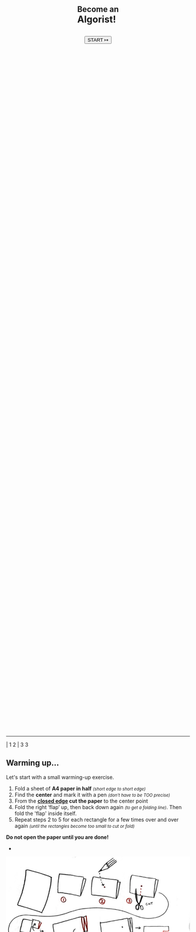 <div style="display:flex; flex-direction:column; justify-content: center; align-items: center; height: 85vh;"> 
  <h2> 
    Become an<br> 
    <big>Algorist!</big> 
  </h2>
  
  <button v-on:click="send('next')" class="primary" style="margin-bottom: 12vh;">START ↦</button>


  <!-- <small>Navigate with arrows on left and right or with <kbd>Alt+LEFT</kbd> and <kbd>Alt+RIGHT</kbd> on keyboard.</small> -->
  
</div>

---

| 1 2 
| 3 3


## Warming up... 
 
Let's start with a small warming-up exercise.

1. Fold a sheet of **A4 paper in half** <small>*(short edge to short edge)*</small> 
2. Find the **center** and mark it with a pen <small>*(don't have to be TOO precise)*</small> 
3. From the **<u>closed edge</u> cut the paper** to the center point 
4. Fold the right ‘flap’ up, then back down again <small>*(to get a folding line)*</small>. Then fold the 'flap' inside itself.
5. Repeat steps 2 to 5 for each rectangle for a few times over and over again <small>*(until the rectangles become too small to cut or fold)*</small>

**Do not open the paper until you are done!**

-

![Origami instructions](./images/origami-instructions.jpg "Origami instructions")

-
<f-inline>
  <div v-on:click="send('prev')" class="secondary">&larr;</div> <div v-on:click="send('next')" class="primary">Next: see the result &rarr;</div>
</f-inline>
---

| 1 2 
 
## Nice work! 
 
Now if you fold the paper open, you probably end up with something like shown on this picture. 
 
By following the steps of cutting and folding you were following something that is called an **ALGORITHM**.

<div @click="send('prev')" class="button_secondary">&larr;</div> <div @click="send('next')" class="button_primary">Next: definition &rarr;</div>

-

![Origami result](./images/origami-output.jpg "Origami result")

---

<div class="slide-centered">
  <div>
  
  # an Algorithm 
  
  #### is a __set of certain steps__ needed to __solve a problem__. 
  
  <div @click="send('prev')" class="button_secondary">&larr;</div> <div @click="send('next')" class="button_primary">Next: they are everywhere &rarr;</div>

  </div> 
</div>

---

| 1 1 2 2 
 
## Actually, we perform algorithms every day 
 
...probably without even noticing. 
 
These are often called **everyday algorithms**. Let's take a look at some examples. 
 
Maybe the most common example of an everyday algorithm is **cooking**.

-

![Cooking](./images/everyday-recipe.jpg "Cooking") 
 
*You have to follow certain steps (recipe) to make a delicious meal.*

---

| 1 1
| 2 3

## More examples of everyday algorithms

-

#### Folding a t-shirt  
 
![T-shirt folding](./images/everyday-tshirt.jpg "T-shirt folding") 
 
*There are more than one methods to fold a t-shirt. Every method is a "different algorithm" of t-shirt folding.*

-

#### Building a brick wall  
 
![Brick wall](./images/everyday-wall.jpg "Brick wall") 
 
*Building a stable brick wall is based on an algorithm too: you have to put the bricks so that every other row of bricks is shifted by half compared to previous one.*

---

| 1 2 2

The brick wall was quite a simple example of an algorithm. It doesn't require too much of analysis to make one.  
 
More complex algorithms may require a lot of computing power - so much that normally people can not manage it just by themself.

-

## **Computational power** 
 
This is where the computers come to the picture - in the past years a lot of designers, artists and architects have been using computers and complex algorithms to create stunning work. 
 
#### Again, let's take a look at some examples

---

| 1 1 2

![Example 1](./images/candy-hansmeyer.jpg "Example 1")

-

#### Grotto set design by **Michael Hansmeyer** 
 
Grotto set design for Mozart's opera Zauberflöte, directed by Romoeo Castellucci

---

| 1 1 2

![Example 1](./images/candy-dezeen.jpg "Example 1")

-

#### A table by **Stefan Bassing**

Designer Stefan Bassing has used digital modelling to create a pair of tables, made from repetitive elements to simplify the production process.

---

| 1 1 2

![Example 2](./images/candy-maclachlan.jpg "Example 2")

-

#### 'Entangle' Wall Tiles by **Lynne MacLachlan**

'Entangle' is a 3D printed wall tilling system, taking inspiration from mathematical tiling principles and quantum mechanics.

---

| 1 1 2

![Example 2](./images/candy-sandspline.jpg "Example 2")

-

#### 'Sand Spline' - generative art by **Anders Hoff**

The idea is based on the concept of mathematical B-splines.

---

| 1 1 2

![Example 3](./images/candy-softkill.jpg "Example 3")

-

#### ProtoHouse by **SoftKill**

Softkill Design has recently completed ProtoHouse, a prototype for the first 3D printed house, that has the same structure as human bones.

---

These were examples of world famous innovative creators. You may think, that probably they use some billion-dollar supercomputers plus  dark powers to make such stuff.  
 
Let us demonstrate, that **even quite simple systems can create quite interesting results.** 
 
### But...

---

### ...but first we have to understand the very basics of how computer algorithms work:  
 
1. **INPUT:** you "feed" some parameters (variables) or data to your algorithm 
2. **PROCESSING:** algorithm does the computing 
3. **OUTPUT:** you get a result 
 
Although algorithms may become very complex and hard to understand, some quite simple steps like repeating, size and rotation, may produce already rather interesting output.  
 
#### Let's try this concept with a small interactive step-by-step simulation on next slides

---

| 1 2 2
| 3 3 3 
 
#### Some lines

-

<small>Just move the sliders and see what happens. Nothing too special here - our algorithm creates a bunch of small lines that change when parameters change. Parameters change when you move the sliders. That's it.</small>

-

<div> 
<f-slider-data key="lines" :sliders="[ 
    { title: 'step', from: 0.1, to: 2, value: 0.7, float: true }, 
    { title: 'width', from: -1, to: 1, value: 0.02, float: true }, 
  ]" class="layout-hack"> 
  <f-scene slot-scope="sdata" width="600" height="500"> 
    <f-repeat-grid :step="sdata.value[0]"> 
      <f-group slot-scope="rdata"> 
          <f-line 
            :points="[ 
              { x: 0, y: 0 }, 
              { x: sdata.value[1], y: 0 }, 
            ]"  
            :stroke-width="3"  
          /> 
      </f-group> 
    </f-repeat-grid> 
  </f-scene> 
</f-slider-data> 
</div>

---

| 1 2 2
| 3 3 3

#### Let's add rotation

-

<small>Ok, now you have three sliders - we added **rotation**. Play with them and see if you can create any interesting output. </small>

-

<div> 
<f-slider-data key="rotation" :sliders="[ 
    { title: 'step', from: 0.1, to: 2, value: 0.5, float: true }, 
    { title: 'width', from: -3, to: 3, value: 0, float: true }, 
    { title: 'rotation', from: -180, to: 180, value: 0.1, float: true }, 
  ]" class="layout-hack"> 
  <f-scene slot-scope="sdataR" width="600" height="500"> 
    <f-repeat-grid :step="sdataR.value[0]"> 
      <f-group slot-scope="rdataR" :rotation="{z: sdataR.value[2] }"> 
          <f-line 
            :points="[ 
              { x: 0, y: 0 }, 
              { x: sdataR.value[1], y: 0 }, 
            ]"  
            :stroke-width="3"  
          /> 
      </f-group> 
    </f-repeat-grid> 
  </f-scene> 
</f-slider-data> 
</div>

---

| 1 2 2
| 3 3 3

#### Squares

-

<small>Simple lines can get boring quite fast. Let's explore a few more complex shapes. Now we play with a square. Squares can get pretty cool if you 4add some rotation to them. Try it out!</small>

-

<div> 
<f-slider-data key="squares" :sliders="[ 
    { title: 'step', from: 0.1, to: 2, value: 0.5, float: true }, 
    { title: 'size', from: -3, to: 3, value: 0.45, float: true }, 
    { title: 'rotation', from: -180, to: 180, value:0, float: true }, 
  ]" class="layout-hack"> 
  <f-scene slot-scope="sdataB" width="600" height="500"> 
    <f-repeat-grid :step="sdataB.value[0]"> 
      <f-group slot-scope="rdataB" :rotation="{z: sdataB.value[2] }"> 
          <f-box 
            :stroke-width="1"  
            :width = "sdataB.value[1]" 
            :height = "sdataB.value[1]" 
          /> 
      </f-group> 
    </f-repeat-grid> 
  </f-scene> 
</f-slider-data> 
</div>

---

| 1 2 2
| 3 3 3

#### Circles

-

<small>Circles are just CRAZY! Remember - all we are doing here is to repeat one simple circle and adjusting its radius, but the visual output can get very complex and interenting.</small>

-

<div> 
<f-slider-data key="circles" :sliders="[ 
    { title: 'step', from: 0.1, to: 2, value: 1, float: true }, 
    { title: 'radius', from: 0, to: 3, value: 0.5, float: true }, 
  ]" class="layout-hack"> 
  <f-scene slot-scope="sdataC" width="600" height="500"> 
    <f-repeat-grid :step="sdataC.value[0]"> 
      <f-group slot-scope="rdataC"> 
          <f-circle 
            :stroke-width="1"  
            :r = "sdataC.value[1]" 
          /> 
      </f-group> 
    </f-repeat-grid> 
  </f-scene> 
</f-slider-data> 
</div> 
 
<!-- --- 
 
#### A polygon 
<div> 
<f-slider-data :sliders="[ 
    { title: 'step', from: 0.1, to: 2, value: 0.5, float: true }, 
    { title: 'rotation', from: -180, to: 180, value: 0, float: true }, 
    { title: 'radius', from: 0, to: 3, value: 1, float: true }, 
    { title: 'sides', from: 3, to: 8, value: 3, float: false }, 
     
  ]"> 
  <f-scene slot-scope="sdata" width="1000" height="500"> 
    <f-repeat-grid :step="sdata.value[0]"> 
      <f-group slot-scope="rdata"> 
          <f-regularpolygon 
            :rotation="{ z: sdata.value[1] }" 
            :count="sdata.value[3]" 
            :stroke-width="1"  
            :r = "sdata.value[2]" 
          /> 
      </f-group> 
    </f-repeat-grid> 
  </f-scene> 
</f-slider-data> 
</div> -->

---

| 1 2 2
| 3 3 3

#### Random

-

<small>One more fun thing to try - now we added some **randomness** to circle radius parameter. Now, whichever parameters changes, all the circles get new unequal radius. This slide is an exact copy of previous one, only randomness is added, but we get completely new output.</small>

-

<div> 
<f-slider-data key="random" :sliders="[ 
    { title: 'step', from: 0.1, to: 2, value: 1, float: true }, 
    { title: 'radius', from: 0, to: 3, value: 0.5, float: true }, 
  ]" class="layout-hack"> 
  <f-scene slot-scope="sdataC" width="600" height="500"> 
    <f-repeat-grid :step="sdataC.value[0]"> 
      <f-group slot-scope="rdataC"> 
          <f-circle 
            :stroke-width="1"  
            :r = "random(0, sdataC.value[1], true)" 
          /> 
      </f-group> 
    </f-repeat-grid> 
  </f-scene> 
</f-slider-data> 
</div> 
 
<!-- <div> 
<f-slider-data :sliders="[ 
    { title: 'step', from: 0.1, to: 2, value: 0.5, float: true }, 
    { title: 'width', from: -3, to: 3, value: 0, float: true }, 
    { title: 'rotation', from: -180, to: 180, value: 0, float: true }, 
  ]" class="layout-hack"> 
  <f-scene slot-scope="sdataX" width="600" height="500"> 
    <f-repeat-grid :step="sdataX.value[0]"> 
      <f-group slot-scope="rdataX" :rotation="{z: random(0, sdataX.value[2], true) }"> 
          <f-line 
            :points="[ 
              { x: 0, y: 0 }, 
              { x: sdataX.value[1], y: 0 }, 
            ]"  
            :stroke-width="3"  
          /> 
      </f-group> 
    </f-repeat-grid> 
  </f-scene> 
</f-slider-data> 
</div> -->

---

These were some very simple examples of what a basic repeating combined with some scaling and/or rotating can generate from black and white geometric objects.  
 
This is just a beginning, we didn't even touch other important properties like color, stroke width, transparency and so on.

---

### Now as you have the information, you will become an Algorist.  
 
Let's get back to paper and scissors we started with

-

1. Take the folded paper 
2. Try to mention the steps that are used to get the folded form 
3. Add your own steps by cutting and/or folding the paper. Be creative, take risks :) 
4. Describe your steps, to create an algorithm 
5. **Have fun (:**

---

<!-- <text-repeater /> -->

---

### Thank you!!!